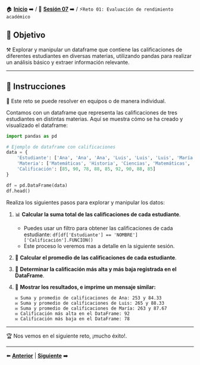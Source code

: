 🏠 [**Inicio**](../../Readme.md) ➡️ / 📖 [**Sesión 07**](../Readme.md) ➡️ / ⚡`Reto 01: Evaluación de rendimiento académico`

## 🎯 Objetivo

⚒️ Explorar y manipular un dataframe que contiene las calificaciones de diferentes estudiantes en diversas materias, utilizando pandas para realizar un análisis básico y extraer información relevante.

---

## 📝 Instrucciones

👥 Este reto se puede resolver en equipos o de manera individual.

Contamos con un dataframe que representa las calificaciones de tres estudiantes en distintas materias. Aquí se muestra cómo se ha creado y visualizado el dataframe:

```python
import pandas as pd

# Ejemplo de dataframe con calificaciones
data = {
    'Estudiante': ['Ana', 'Ana', 'Ana', 'Luis', 'Luis', 'Luis', 'María', 'María', 'María'],
    'Materia': ['Matemáticas', 'Historia', 'Ciencias', 'Matemáticas', 'Historia', 'Ciencias', 'Matemáticas', 'Historia', 'Ciencias'],
    'Calificación': [85, 90, 78, 88, 85, 92, 90, 88, 85]
}

df = pd.DataFrame(data)
df.head()
```

Realiza los siguientes pasos para explorar y manipular los datos:

1. 📊 **Calcular la suma total de las calificaciones de cada estudiante**.
   - Puedes usar un filtro para obtener las calificaciones de cada estudiante: `df[df['Estudiante'] == 'NOMBRE']['Calificación'].FUNCION()`
   - Este proceso lo veremos mas a detalle en la siguiente sesión.
2. 🔢 **Calcular el promedio de las calificaciones de cada estudiante**.
3. 📏 **Determinar la calificación más alta y más baja registrada en el DataFrame**.

4. 📄 **Mostrar los resultados, e imprime un mensaje similar:**
   ```plaintext
   ✉️ Suma y promedio de calificaciones de Ana: 253 y 84.33
   ✉️ Suma y promedio de calificaciones de Luis: 265 y 88.33
   ✉️ Suma y promedio de calificaciones de María: 263 y 87.67
   ✉️ Calificación más alta en el DataFrame: 92
   ✉️ Calificación más baja en el DataFrame: 78
   ```

---

🏆 Nos vemos en el siguiente reto, ¡mucho éxito!.

---

⬅️ [**Anterior**](../Readme.md) | [**Siguiente**](../Ejemplo-03/Readme.md) ➡️